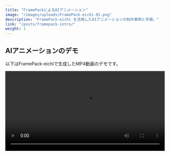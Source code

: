 ```yaml
---
title: "FramePackによるAIアニメーション"
image: "/images/uploads/FramePack-eichi-01.png"
description: "FramePack-eichi を活用したAIアニメーションの制作事例と手順。"
link: "/posts/framepack-intro/"
weight: 1
---
```


## AIアニメーションのデモ

以下はFramePack-eichiで生成したMP4動画のデモです。

<div class="video-frame">
  <video controls width="100%" preload="metadata">
    <source src="/videos/FramePack-eichi-01.mp4" type="video/mp4">
    お使いのブラウザは動画の再生に対応していません。
  </video>
</div>